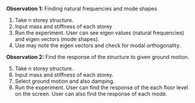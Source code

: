 **Observation 1:** Finding natural frequencies and mode shapes

1. Take n storey structure.
2. Input mass and stiffness of each storey
3. Run the experiment. User can see eigen values (natural frequencies) and eigen vectors (mode shapes).
4. Use may note the eigen vectors and check for modal orthogonality.

**Observation 2:** Find the response of the structure to given ground motion.

5. Take n storey structure.
6. Input mass and stiffness of each storey.
7. Select ground motion and also damping.
8. Run the experiment. User can find the response of the each floor level on the screen. User can also find the response of each mode. 
